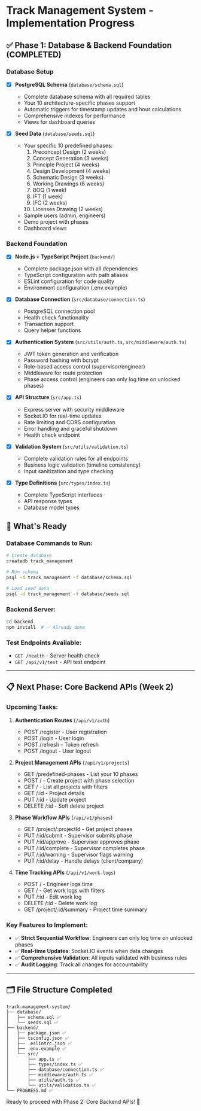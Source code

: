 # Track Management System - Implementation Progress

## ✅ **Phase 1: Database & Backend Foundation (COMPLETED)**

### Database Setup
- [x] **PostgreSQL Schema** (`database/schema.sql`)
  - Complete database schema with all required tables
  - Your 10 architecture-specific phases support
  - Automatic triggers for timestamp updates and hour calculations
  - Comprehensive indexes for performance
  - Views for dashboard queries

- [x] **Seed Data** (`database/seeds.sql`)
  - Your specific 10 predefined phases:
    1. Preconcept Design (2 weeks)
    2. Concept Generation (3 weeks)
    3. Principle Project (4 weeks)
    4. Design Development (4 weeks)
    5. Schematic Design (3 weeks)
    6. Working Drawings (6 weeks)
    7. BOQ (1 week)
    8. IFT (1 week)
    9. IFC (2 weeks)
    10. Licenses Drawing (2 weeks)
  - Sample users (admin, engineers)
  - Demo project with phases
  - Dashboard views

### Backend Foundation
- [x] **Node.js + TypeScript Project** (`backend/`)
  - Complete package.json with all dependencies
  - TypeScript configuration with path aliases
  - ESLint configuration for code quality
  - Environment configuration (.env.example)

- [x] **Database Connection** (`src/database/connection.ts`)
  - PostgreSQL connection pool
  - Health check functionality
  - Transaction support
  - Query helper functions

- [x] **Authentication System** (`src/utils/auth.ts`, `src/middleware/auth.ts`)
  - JWT token generation and verification
  - Password hashing with bcrypt
  - Role-based access control (supervisor/engineer)
  - Middleware for route protection
  - Phase access control (engineers can only log time on unlocked phases)

- [x] **API Structure** (`src/app.ts`)
  - Express server with security middleware
  - Socket.IO for real-time updates
  - Rate limiting and CORS configuration
  - Error handling and graceful shutdown
  - Health check endpoint

- [x] **Validation System** (`src/utils/validation.ts`)
  - Complete validation rules for all endpoints
  - Business logic validation (timeline consistency)
  - Input sanitization and type checking

- [x] **Type Definitions** (`src/types/index.ts`)
  - Complete TypeScript interfaces
  - API response types
  - Database model types

## 🎯 **What's Ready**

### Database Commands to Run:
```bash
# Create database
createdb track_management

# Run schema
psql -d track_management -f database/schema.sql

# Load seed data
psql -d track_management -f database/seeds.sql
```

### Backend Server:
```bash
cd backend
npm install  # ✅ Already done

```

### Test Endpoints Available:
- `GET /health` - Server health check
- `GET /api/v1/test` - API test endpoint

---

## 📋 **Next Phase: Core Backend APIs (Week 2)**

### Upcoming Tasks:
1. **Authentication Routes** (`/api/v1/auth`)
   - POST /register - User registration
   - POST /login - User login
   - POST /refresh - Token refresh
   - POST /logout - User logout

2. **Project Management APIs** (`/api/v1/projects`)
   - GET /predefined-phases - List your 10 phases
   - POST / - Create project with phase selection
   - GET / - List all projects with filters
   - GET /:id - Project details
   - PUT /:id - Update project
   - DELETE /:id - Soft delete project

3. **Phase Workflow APIs** (`/api/v1/phases`)
   - GET /project/:projectId - Get project phases
   - PUT /:id/submit - Supervisor submits phase
   - PUT /:id/approve - Supervisor approves phase
   - PUT /:id/complete - Supervisor completes phase
   - PUT /:id/warning - Supervisor flags warning
   - PUT /:id/delay - Handle delays (client/company)

4. **Time Tracking APIs** (`/api/v1/work-logs`)
   - POST / - Engineer logs time
   - GET / - Get work logs with filters
   - PUT /:id - Edit work log
   - DELETE /:id - Delete work log
   - GET /project/:id/summary - Project time summary

### Key Features to Implement:
- ✅ **Strict Sequential Workflow**: Engineers can only log time on unlocked phases
- ✅ **Real-time Updates**: Socket.IO events when data changes
- ✅ **Comprehensive Validation**: All inputs validated with business rules
- ✅ **Audit Logging**: Track all changes for accountability

---

## 🗂️ **File Structure Completed**

```
track-management-system/
├── database/
│   ├── schema.sql ✅
│   └── seeds.sql ✅
├── backend/
│   ├── package.json ✅
│   ├── tsconfig.json ✅
│   ├── .eslintrc.json ✅
│   ├── .env.example ✅
│   └── src/
│       ├── app.ts ✅
│       ├── types/index.ts ✅
│       ├── database/connection.ts ✅
│       ├── middleware/auth.ts ✅
│       ├── utils/auth.ts ✅
│       └── utils/validation.ts ✅
└── PROGRESS.md ✅
```

Ready to proceed with Phase 2: Core Backend APIs! 🚀